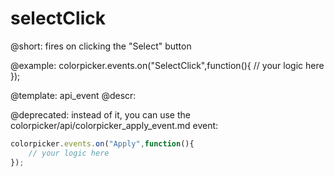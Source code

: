 selectClick
=============

@short:
fires on clicking the "Select" button



@example:
colorpicker.events.on("SelectClick",function(){
	// your logic here
});


@template: api_event
@descr:

@deprecated: instead of it, you can use the colorpicker/api/colorpicker_apply_event.md event:

~~~js
colorpicker.events.on("Apply",function(){
	// your logic here
});
~~~
